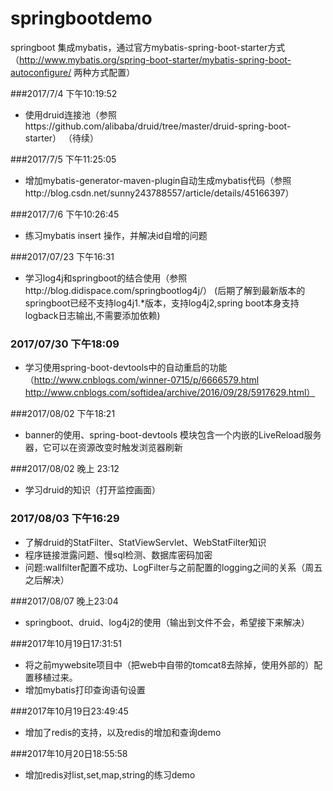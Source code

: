 # springbootdemo

springboot 集成mybatis，通过官方mybatis-spring-boot-starter方式（http://www.mybatis.org/spring-boot-starter/mybatis-spring-boot-autoconfigure/   两种方式配置）

###2017/7/4 下午10:19:52 
- 使用druid连接池（参照https://github.com/alibaba/druid/tree/master/druid-spring-boot-starter）
    （待续）

###2017/7/5 下午11:25:05
- 增加mybatis-generator-maven-plugin自动生成mybatis代码（参照http://blog.csdn.net/sunny243788557/article/details/45166397）

###2017/7/6 下午10:26:45
- 练习mybatis insert 操作，并解决id自增的问题

###2017/07/23 下午16:31
- 学习log4j和springboot的结合使用（参照http://blog.didispace.com/springbootlog4j/）
        (后期了解到最新版本的springboot已经不支持log4j1.*版本，支持log4j2,spring boot本身支持logback日志输出,不需要添加依赖)

### 2017/07/30 下午18:09 
 - 学习使用spring-boot-devtools中的自动重启的功能（http://www.cnblogs.com/winner-0715/p/6666579.html http://www.cnblogs.com/softidea/archive/2016/09/28/5917629.html）    

###2017/08/02 下午18:21
 - banner的使用、spring-boot-devtools	模块包含一个内嵌的LiveReload服务器，它可以在资源改变时触发浏览器刷新

###2017/08/02 晚上 23:12 
 - 学习druid的知识（打开监控画面）
        
### 2017/08/03 下午16:29      
- 了解druid的StatFilter、StatViewServlet、WebStatFilter知识
- 程序链接泄露问题、慢sql检测、数据库密码加密
- 问题:wallfilter配置不成功、LogFilter与之前配置的logging之间的关系（周五之后解决）
   
###2017/08/07 晚上23:04
- springboot、druid、log4j2的使用（输出到文件不会，希望接下来解决）
        
###2017年10月19日17:31:51
- 将之前mywebsite项目中（把web中自带的tomcat8去除掉，使用外部的）配置移植过来。
- 增加mybatis打印查询语句设置
 
###2017年10月19日23:49:45
- 增加了redis的支持，以及redis的增加和查询demo

###2017年10月20日18:55:58
- 增加redis对list,set,map,string的练习demo
 

   
